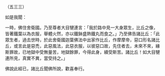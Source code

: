 （五三三）

如是我聞：

一時，佛住舍衛國。乃至尊者大目犍連言：「我於路中見一大身眾生，比丘之像，皆著鐵葉以為衣服，舉體火然，亦以鐵鉢盛熱鐵丸而食之。」乃至佛告諸比丘：「此眾生者，過去世時，於此舍衛國迦葉佛法中出家作比丘，作摩摩帝，惡口形名諸比丘，或言此是惡禿，此惡風法，此惡衣服，以彼惡口故，先住者去，未來不來，緣斯罪故，已地獄中受無量苦，地獄餘罪，今得此身，續受斯苦。諸比丘！如大目犍連所見，真實不異，當受持之。」

佛說此經已，諸比丘聞佛所說，歡喜奉行。




